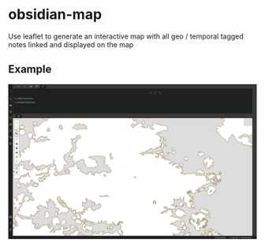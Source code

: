 # obsidian-map

Use leaflet to generate an interactive map with all geo / temporal tagged notes linked and displayed on the map 

## Example

![example_1](https://raw.githubusercontent.com/Darakah/obsidian-map/main/images/example_1.png)
